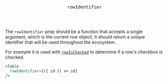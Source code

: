 <div align="center">
  <pre>rowIdentifier</pre>
</div>

<br />
<br />

The `rowIdentifier` prop should be a function that accepts a single argument, which is the current row object, it should return a unique identifier that will be used throughout the ecosystem.

For example it is used with [`rowIsChecked`](./row-is-checked.md) to determine if a row's checkbox is checked.

```jsx
<Table
  rowIdentifier={({ id }) => id}
/>
```

